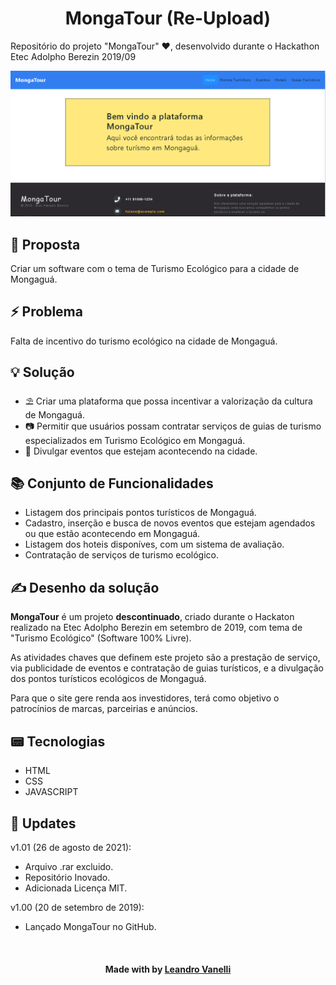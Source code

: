 <h1 align="center">MongaTour (Re-Upload)</h1>

Repositório do projeto "MongaTour" ❤️, desenvolvido durante o Hackathon Etec Adolpho Berezin 2019/09

![Página inicial do MongaTour](home.png)

## 📜 Proposta

Criar um software com o tema de Turismo Ecológico para a cidade de Mongaguá.

## ⚡ Problema

Falta de incentivo do turismo ecológico na cidade de Mongaguá.

## 💡 Solução

* ⛱️ Criar uma plataforma que possa incentivar a valorização da cultura de Mongaguá.
* 📷 Permitir que usuários possam contratar serviços de guias de turismo especializados em Turismo Ecológico em Mongaguá.
* 💃 Divulgar eventos que estejam acontecendo na cidade.

## 📚 Conjunto de Funcionalidades

* Listagem dos principais pontos turísticos de Mongaguá.
* Cadastro, inserção e busca de novos eventos que estejam agendados ou que estão acontecendo em Mongaguá.
* Listagem dos hoteis disponíves, com um sistema de avaliação.
* Contratação de serviços de turismo ecológico.

## ✍️ Desenho da solução

  **MongaTour** é um projeto **descontinuado**, criado durante o Hackaton realizado na Etec Adolpho Berezin em setembro de 2019, com tema de "Turismo Ecológico" (Software 100% Livre).
  
  As atividades chaves que definem este projeto são a prestação de serviço, via publicidade de eventos e contratação de guias turísticos, e a divulgação dos pontos turísticos ecológicos de Mongaguá.
  
  Para que o site gere renda aos investidores, terá como objetivo o patrocínios de marcas, parceirias e anúncios.

## 📟 Tecnologias

* HTML
* CSS
* JAVASCRIPT


## 🚧 Updates
 v1.01 (26 de agosto de 2021):
 * Arquivo .rar excluido.
 * Repositório Inovado.
 * Adicionada Licença MIT.

 v1.00 (20 de setembro de 2019):
 * Lançado MongaTour no GitHub.
 
<br><h4 align=center>Made with by <a target="_blank" href="https://github.com/LeoVanelli" >Leandro Vanelli</a></h4>
